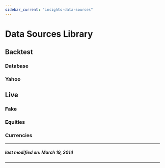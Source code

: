 ```yaml
---
sidebar_current: "insights-data-sources"
---
```


# Data Sources Library

## Backtest

### Database

### Yahoo


## Live

### Fake

### Equities

### Currencies


---
##### last modified on: March 19, 2014
---
